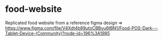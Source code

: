 # food-website

Replicated food website from a reference figma design => https://www.figma.com/file/V4Xdt4b89utoCBBvu6tBN1/Food-POS-Dark---Tablet-Device-(Community)?node-id=196%3A1985
